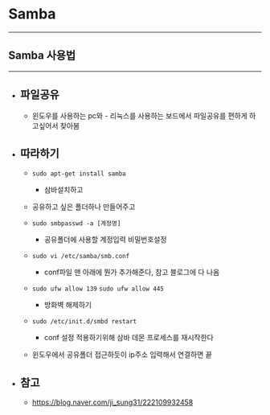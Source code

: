
# Samba
-----------------------------------------------

## Samba 사용법
-----------------------------------------------

- ## 파일공유
	- 윈도우를 사용하는 pc와  - 리눅스를 사용하는 보드에서 파일공유를 편하게 하고싶어서 찾아봄
	

- ## 따라하기
	-  ``` sudo apt-get install samba ```
		+ 삼바설치하고
	
	- 공유하고 싶은 폴더하나 만들어주고

	-  ``` sudo smbpasswd -a [계정명] ```
		+ 공유폴더에 사용할 계정입력 비밀번호설정

	- ``` sudo vi /etc/samba/smb.conf ```
		+ conf파일 맨 아래에 뭔가 추가해준다, 참고 블로그에 다 나옴
	
	- ``` sudo ufw allow 139 ```
	  ``` sudo ufw allow 445 ```
		+ 방화벽 해제하기

	- ``` sudo /etc/init.d/smbd restart ```
		+ conf 설정 적용하기위해 삼바 데몬 프로세스를 재시작한다
		
	- 윈도우에서 공유폴더 접근하듯이 ip주소 입력해서 연결하면 끝





- ## 참고
	- https://blog.naver.com/ji_sung31/222109932458

	<br/><br/><br/>